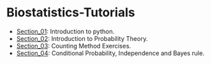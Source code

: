 # Biostatistics-Tutorials

* [Section_01](https://nbviewer.jupyter.org/github/EslamAdel/Biostatistics-Tutorials/blob/main/Section_01.ipynb): Introduction to python. 
* [Section_02](https://nbviewer.jupyter.org/github/EslamAdel/Biostatistics-Tutorials/blob/main/Section_02.ipynb): Introduction to Probability Theory.
* [Section_03](https://nbviewer.jupyter.org/github/EslamAdel/Biostatistics-Tutorials/blob/main/Section_03.ipynb): Counting Method Exercises. 
* [Section_04](https://nbviewer.jupyter.org/github/EslamAdel/Biostatistics-Tutorials/blob/main/Section_04.ipynb): Conditional Probability, Independence and Bayes rule.
